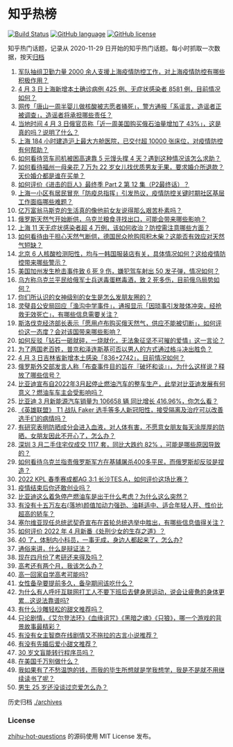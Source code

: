 # 知乎热榜
[![Build Status](https://github.com/ToWeLong/zhihu-hot-questions/workflows/CI/badge.svg)](https://github.com/ToWeLong/zhihu-hot-questions/actions)
[![GitHub language](https://img.shields.io/badge/language-golang-orange.svg)](https://golang.org/)
[![GitHub license](https://img.shields.io/github/license/ToWeLong/zhihu-hot-questions)](https://github.com/ToWeLong/zhihu-hot-questions/blob/main/LICENSE)

知乎热门话题，记录从 2020-11-29 日开始的知乎热门话题。每小时抓取一次数据，按天[归档](./archives)

<!-- BEGIN -->

1. [军队抽组卫勤力量 2000 余人支援上海疫情防控工作，对上海疫情防控有哪些积极作用？](https://www.zhihu.com/question/525861020)
1. [4 月 3 日上海新增本土确诊病例 425 例、无症状感染者 8581 例，目前情况如何？](https://www.zhihu.com/question/525902166)
1. [网传「唐山一周半婴儿做核酸被志愿者捅死」，警方通报「系谣言，造谣者正被调查」，造谣者将承担哪些责任？](https://www.zhihu.com/question/525920700)
1. [当地时间 4 月 3 日俄官员称「近一周美国购买俄石油量增加了 43%」，这是真的吗？说明了什么？](https://www.zhihu.com/question/525910258)
1. [上海 184 小时建造沪上最大方舱医院，已交付超 10000 张床位，对疫情防控有何帮助？](https://www.zhihu.com/question/525810483)
1. [如何看待货车司机被困高速靠 5 元馒头撑 4 天？遇到这种情况该怎么求助？](https://www.zhihu.com/question/525471260)
1. [如何看待福州一母亲花 7 万为 22 岁女儿找优质男友无果，要求婚介所退款？天价婚介都是谁在买单？](https://www.zhihu.com/question/524769282)
1. [如何评价《进击的巨人》最终季 Part 2 第 12 集（P2最终话）？](https://www.zhihu.com/question/524310351)
1. [上海一小区有居民冒充「防疫总指挥」引发热议，疫情防控关键时期社区基层工作面临哪些难题？](https://www.zhihu.com/question/525621925)
1. [亿万富翁马斯克的生活真的像他前女友说得那么艰苦朴素吗？](https://www.zhihu.com/question/525595050)
1. [俄罗斯天然气开始断供，乌克兰粮食寻找出口，可能会带来哪些影响？](https://www.zhihu.com/question/525832848)
1. [上海 11 天无症状感染者超 4 万例，该如何收治？防控需注意哪些方面？](https://www.zhihu.com/question/525817671)
1. [如何看待由于担心天然气断供，德国民众抢购囤积木柴？这能否有效应对天然气短缺？](https://www.zhihu.com/question/525777397)
1. [北京 6 人核酸检测阳性，均与一韩国服装店有关，具体情况如何？这给疫情防控带来哪些警示？](https://www.zhihu.com/question/525901865)
1. [美国加州发生枪击事件致 6 死 9 伤，嫌犯驾车射出 50 发子弹，情况如何？](https://www.zhihu.com/question/525835598)
1. [乌方称乌克兰平民给俄军士兵送毒蛋糕毒酒，致 2 死多伤，目前俄乌局势如何？](https://www.zhihu.com/question/525808304)
1. [你们所认识的女神级别的女生是怎么发朋友圈的？](https://www.zhihu.com/question/28261426)
1. [灵璧县公安局回应「渔沟中学事件」，通报显示「因琐事引发肢体冲突，经抢救无效死亡」，有哪些信息需要关注？](https://www.zhihu.com/question/525595446)
1. [斯洛伐克经济部长表示「愿用卢布购买俄天然气，供应不能被切断」，如何评价这一态度？会对该国带来哪些影响？](https://www.zhihu.com/question/525907273)
1. [如何反驳「钻石一砸就碎，一烧就化，无法象征坚不可摧的爱情」这一言论？](https://www.zhihu.com/question/525214259)
1. [为了两国老百姓，普京和泽连斯基可否以男人的方式通过格斗决出胜负？](https://www.zhihu.com/question/525794807)
1. [4 月 3 日吉林省新增本土感染「836+2742」，目前情况如何？](https://www.zhihu.com/question/525908361)
1. [俄罗斯外交部发言人称「布查事件目的旨在『破坏和谈』」，为什么这样说？释放了哪些信号？](https://www.zhihu.com/question/525907017)
1. [比亚迪宣布自2022年3月起停止燃油汽车的整车生产，此举对比亚迪发展有何意义？燃油车车主会受影响吗？](https://www.zhihu.com/question/525821174)
1. [比亚迪 3 月新能源汽车销量为 106658 辆 同比增长 416.96%，你怎么看？](https://www.zhihu.com/question/525828553)
1. [《英雄联盟》 T1 战队 Faker 选手等多人新冠阳性，接受隔离及治疗可以改善选手们的病情吗？](https://www.zhihu.com/question/525803667)
1. [有研究表明防晒成分会进入血液，对人体有害，不愿意女朋友每天涂厚厚的防晒，女朋友因此不开心了，怎么办？](https://www.zhihu.com/question/525387556)
1. [深圳 3 月二手住宅仅成交 1117 套，同比大跌约 82% ，可能是哪些原因导致的？](https://www.zhihu.com/question/525826093)
1. [如何看待乌克兰指责俄罗斯军方在基辅屠杀400多平民，而俄罗斯却反驳是捏造？](https://www.zhihu.com/question/525901706)
1. [2022 KPL 春季赛成都AG 3:1 长沙TES.A，如何评价这场比赛？](https://www.zhihu.com/question/525810359)
1. [疫情结束后你还敢创业吗？](https://www.zhihu.com/question/525245414)
1. [比亚迪这么着急停产燃油车是出于什么考虑？为什么这么突然？](https://www.zhihu.com/question/525831043)
1. [有没有十五万左右(落地)颜值加动力强劲、油耗适中、适合年轻人开、性价比超高的轿车？](https://www.zhihu.com/question/455234623)
1. [塞尔维亚现任总统武契奇宣布在首轮总统选举中胜出，有哪些信息值得关注？](https://www.zhihu.com/question/525924088)
1. [如何评价 2022 年 4 月新番《处刑少女的生存之道》？](https://www.zhihu.com/question/524850783)
1. [40 了，体制内小科员，一事无成，身边人都起来了，怎么办?](https://www.zhihu.com/question/520520343)
1. [通俗来讲，什么是辩证法？](https://www.zhihu.com/question/22014234)
1. [现在四月份了考研还来得及吗？](https://www.zhihu.com/question/454389608)
1. [高考还有两个月，我该怎么办？](https://www.zhihu.com/question/525672364)
1. [高一回家自学高考可能吗?](https://www.zhihu.com/question/525785769)
1. [女性备孕要提前多久，备孕期间该吃什么？](https://www.zhihu.com/question/505784864)
1. [为什么有人呼吁互联网打工人不要下班后去健身房运动，说会让疲惫的身体更累…这说法靠谱吗?](https://www.zhihu.com/question/519018868)
1. [有什么沙雕轻松的甜文推荐吗？](https://www.zhihu.com/question/379514191)
1. [只论剧情，《艾尔登法环》《血缘诅咒》《黑暗之魂》《只狼》，哪一个游戏的背景故事最精彩？](https://www.zhihu.com/question/521804651)
1. [有没有女主智商在线剧情又不拖拉的古言小说推荐？](https://www.zhihu.com/question/406025060)
1. [有没有先婚后爱小甜文推荐？](https://www.zhihu.com/question/458377910)
1. [30 岁文盲能转行程序员吗？](https://www.zhihu.com/question/513435931)
1. [在美国千万别做什么？](https://www.zhihu.com/question/266105379)
1. [我如果有了不愁温饱的钱，而我的毕生所想就是学我想学，我是不是就不用继续读书了呢？](https://www.zhihu.com/question/525467629)
1. [男生 25 岁还没谈过恋爱怎么办？](https://www.zhihu.com/question/525906030)

<!-- END -->

历史归档 [./archives](./archives)


### License
[zhihu-hot-questions](https://github.com/towelong/zhihu-hot-questions) 的源码使用 MIT License 发布。